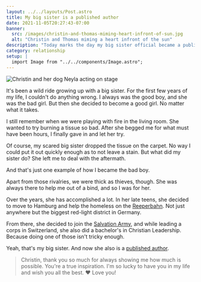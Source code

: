 ```yaml
---
layout: ../../layouts/Post.astro
title: My big sister is a published author
date: 2021-11-05T20:27:43-07:00
banner:
  src: /images/christin-and-thomas-miming-heart-infront-of-sun.jpg
  alt: "Christin and Thomas miming a heart infront of the sun"
description: "Today marks the day my big sister official became a published author. As always, she is a true inspiration for what's possible in everything she does. But growing up with her wasn't always easy ..."
category: relationship
setup: |
  import Image from "../../components/Image.astro";
---
```


<Image title="Christin and her dog Neyla acting on stage" alt="Christin and her dog Neyla acting on stage" src="/images/christin-and-her-dog-neyla.jpg" mode="float-lg" />

It's been a wild ride growing up with a big sister. For the first few years of my life, I couldn't do anything wrong. I always was the good boy, and she was the bad girl. But then she decided to become a good girl. No matter what it takes.

I still remember when we were playing with fire in the living room. She wanted to try burning a tissue so bad. After she begged me for what must have been hours, I finally gave in and let her try.

Of course, my scared big sister dropped the tissue on the carpet. No way I could put it out quickly enough as to not leave a stain. But what did my sister do? She left me to deal with the aftermath.

And that's just one example of how I became the bad boy.

Apart from those rivalries, we were thick as thieves, though. She was always there to help me out of a bind, and so I was for her.

Over the years, she has accomplished a lot. In her late teens, she decided to move to Hamburg and help the homeless on the [Reeperbahn](https://en.wikipedia.org/wiki/Reeperbahn). Not just anywhere but the biggest red-light district in Germany.

From there, she decided to join the [Salvation Army](https://www.salvationarmy.org/), and while leading a corps in Switzerland, she also did a bachelor's in Christian Leadership. Because doing one of those isn't tricky enough.

Yeah, that's my big sister. And now she also is a [published author](https://www.amazon.de/dp/B09L58V1H1).

> Christin, thank you so much for always showing me how much is possible. You're a true inspiration. I'm so lucky to have you in my life and wish you all the best. ❤️ Love you!
